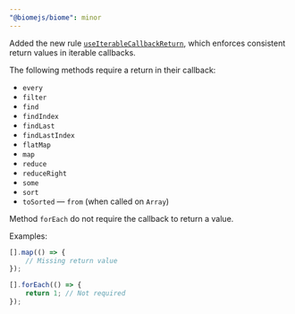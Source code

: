 ```yaml
---
"@biomejs/biome": minor
---
```


Added the new rule [`useIterableCallbackReturn`](https://biomejs.dev/linter/rules/use-iterable-callback-return), which enforces consistent return values in iterable callbacks.

The following methods require a return in their callback:

- `every`
- `filter`
- `find`
- `findIndex`
- `findLast`
- `findLastIndex`
- `flatMap`
- `map`
- `reduce`
- `reduceRight`
- `some`
- `sort`
- `toSorted`
— `from` (when called on `Array`)

Method `forEach` do not require the callback to return a value.

Examples:

```js
[].map(() => {
    // Missing return value
});
```

```js
[].forEach(() => {
    return 1; // Not required
});
```
